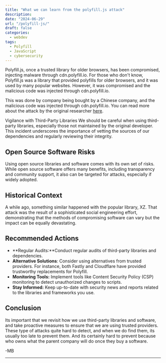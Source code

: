 ```yaml
---
title: "What we can learn from the polyfill.js attack" 
description: 
date: "2024-06-29"
url: "/polyfill-js/"
draft: false
categories:
  - webdev
tags:
  - Polyfill
  - JavaScript
  - cybersecurity
---
```


Polyfill.js, once a trusted library for older browsers, has been compromised, injecting malware through cdn.polyfill.io. For those who don't know, Polyfill.js was a library that provided polyfills for older browsers, and it was used by many popular websites. However, it was compromised and the malicious code was injected through cdn.polyfill.io. 

This was done by company being bought by a Chinese company, and the malicious code was injected through cdn.polyfill.io. You can read more about the attack by the original researcher [here](https://sansec.io/research/polyfill-supply-chain-attack).

Vigilance with Third-Party Libraries
We should be careful when using third-party libraries, especially those not maintained by the original developer. This incident underscores the importance of vetting the sources of our dependencies and regularly reviewing their integrity.

## Open Source Software Risks
Using open source libraries and software comes with its own set of risks. While open source software offers many benefits, including transparency and community support, it also can be targeted for attacks, especially if widely adopted.

## Historical Context
A while ago, something similar happened with the popular library, XZ. That attack was the result of a sophisticated social engineering effort, demonstrating that the methods of compromising software can vary but the impact can be equally devastating.

## Recommended Actions
- **Regular Audits:**Conduct regular audits of third-party libraries and dependencies. 
- **Alternative Solutions**: Consider using alternatives from trusted providers. For instance, both Fastly and Cloudflare have provided trustworthy replacements for Polyfill.
- **Monitoring Tools:** Implement tools like Content Security Policy (CSP) monitoring to detect unauthorized changes to scripts.
- **Stay Informed:** Keep up-to-date with security news and reports related to the libraries and frameworks you use.

## Conclusion
Its important that we revisit how we use third-party libraries and software, and take proactive measures to ensure that we are using trusted providers. These type of attacks quite hard to detect, and when we do find them, its usually too late to prevent them. And its certainly hard to prevent because who owns what the parent company will do once they buy a software. 


-MB 

---
